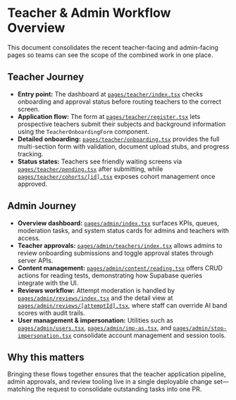 # Teacher & Admin Workflow Overview

This document consolidates the recent teacher-facing and admin-facing pages so teams can see the scope of the combined work in one place.

## Teacher Journey
- **Entry point:** The dashboard at [`pages/teacher/index.tsx`](../pages/teacher/index.tsx) checks onboarding and approval status before routing teachers to the correct screen.
- **Application flow:** The form at [`pages/teacher/register.tsx`](../pages/teacher/register.tsx) lets prospective teachers submit their subjects and background information using the `TeacherOnboardingForm` component.
- **Detailed onboarding:** [`pages/teacher/onboarding.tsx`](../pages/teacher/onboarding.tsx) provides the full multi-section form with validation, document upload stubs, and progress tracking.
- **Status states:** Teachers see friendly waiting screens via [`pages/teacher/pending.tsx`](../pages/teacher/pending.tsx) after submitting, while [`pages/teacher/cohorts/[id].tsx`](../pages/teacher/cohorts/%5Bid%5D.tsx) exposes cohort management once approved.

## Admin Journey
- **Overview dashboard:** [`pages/admin/index.tsx`](../pages/admin/index.tsx) surfaces KPIs, queues, moderation tasks, and system status cards for admins and teachers with access.
- **Teacher approvals:** [`pages/admin/teachers/index.tsx`](../pages/admin/teachers/index.tsx) allows admins to review onboarding submissions and toggle approval states through server APIs.
- **Content management:** [`pages/admin/content/reading.tsx`](../pages/admin/content/reading.tsx) offers CRUD actions for reading tests, demonstrating how Supabase queries integrate with the UI.
- **Reviews workflow:** Attempt moderation is handled by [`pages/admin/reviews/index.tsx`](../pages/admin/reviews/index.tsx) and the detail view at [`pages/admin/reviews/[attemptId].tsx`](../pages/admin/reviews/%5BattemptId%5D.tsx), where staff can override AI band scores with audit trails.
- **User management & impersonation:** Utilities such as [`pages/admin/users.tsx`](../pages/admin/users.tsx), [`pages/admin/imp-as.tsx`](../pages/admin/imp-as.tsx), and [`pages/admin/stop-impersonation.tsx`](../pages/admin/stop-impersonation.tsx) consolidate account management and session tools.

## Why this matters
Bringing these flows together ensures that the teacher application pipeline, admin approvals, and review tooling live in a single deployable change set—matching the request to consolidate outstanding tasks into one PR.
